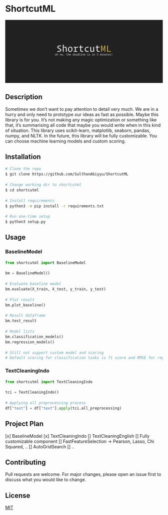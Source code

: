 # ShortcutML

![banner](./img/banner.png)

## Description

Sometimes we don’t want to pay attention to detail very much. We are in a hurry and only need to prototype our ideas as fast as possible. Maybe this library is for you. It’s not making any magic optimization or something like that, it’s summarising all code that maybe you would write when in this kind of situation. This library uses scikit-learn, matplotlib, seaborn, pandas, numpy, and NLTK. In the future, this library will be fully customizable. You can choose machine learning models and custom scoring.

## Installation

```bash
# Clone the repo
$ git clone https://github.com/SulthanAbiyyu/ShortcutML

# Change working dir to shortcutml
$ cd shortcutml

# Install requirements
$ python3 -m pip install -r requirements.txt

# Run one-time setup
$ python3 setup.py
```

## Usage

### BaselineModel

```python
from shortcutml import BaselineModel

bm = BaselineModel()

# Evaluate baseline model
bm.evaluate(X_train, X_test, y_train, y_test)

# Plot result
bm.plot_baseline()

# Result dataframe
bm.test_result

# Model lists
bm.classification_models()
bm.regression_models()

# Still not support custom model and scoring
# Default scoring for classification tasks is f1 score and RMSE for regression
```

### TextCleaningIndo

```python
from shortcutml import TextCleaningIndo

tci = TextCleaningIndo()

# Applying all preprocessing process
df["text"] = df["text"].apply(tci.all_preprocessing)
```

## Project Plan

[x] BaselineModel
[x] TextCleaningIndo
[] TextCleaningEnglish
[] Fully customizable component
[] FastFeatureSelection -> Pearson, Lasso, Chi Squared, ..
[] AutoGridSearch
[] ..

## Contributing

Pull requests are welcome. For major changes, please open an issue first to discuss what you would like to change.

## License

[MIT](https://choosealicense.com/licenses/mit/)
